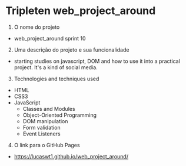 # Tripleten web_project_around

1. O nome do projeto

- web_project_around sprint 10

2. Uma descrição do projeto e sua funcionalidade

- starting studies on javascript, DOM and how to use it into a practical project. It's a kind of social media.

3. Technologies and techniques used

- HTML
- CSS3
- JavaScript
  - Classes and Modules
  - Object-Oriented Programming
  - DOM manipulation
  - Form validation
  - Event Listeners

4. O link para o GitHub Pages

- https://lucaswt1.github.io/web_project_around/

